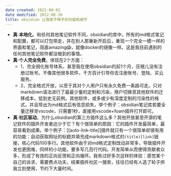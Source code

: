 ```yaml
---
date created: 2022-08-01
date modified: 2022-08-20
title: obsidian 让我爱不释手的功能和细节
---
```


- **真·本地化**。和任何其他笔记软件不同，obsidian的库中，所有的md格式笔记和配置，都可以打包带走，并在别人那重新开启后，重现一个完全一模一样的界面和笔记，简直amazing😱，就像docker的镜像一样。这是我目前遇到的任何其他笔记软件都没做到的事情。
- **真·个人完全免费**。体现在2个方面：
	- 1、完全弱化账号体系，甚至我在使用obsidian的前1个月，压根儿没有注册过账号。不像其他很多软件，千方百计引导你去注册账号、登陆、买云服务。
	- 2、完全格式开放，以至于其对个人用户只有永久免费一条路可走。只对markdown语法进行了最最少量的定制和污染，用户切换至其他软件的迁移成本，低到史无前例。其他软件，或多或少有深度定制的污染性的格式，并且导出为md格式后有信息损失，举个例子：obsidian笔记库若要全量迁移至vscode，只需要1秒，直接用vscode+foam插件打开即可。
- **真·社区驱动**。为什么obsidian的第三方插件这么多？其他开放甚至开源的笔记软件的插件开发者远少于它？有个很简单的原因：它的插件开发最简单，最容易看到成果。举个例子：[[auto-link-title]]插件就只有一个很简单却很有用的功能：自动获取网址的标题并填充成markdown格式的`(title)[link]`链接，核心代码100多行。其他软件由于对md格式定制改动非常多，导致插件开发也更困难，同样的小功能，要多写几百行代码。开发简单从而使得贡献者众多，形成了有效的正向反馈和正向循环。我有过好多次这样的体验：感觉某个自己的诉求，需要费点功夫，结果插件社区一搜索，往往已经有人造了轮子供我立刻使用，节约下大量时间。
